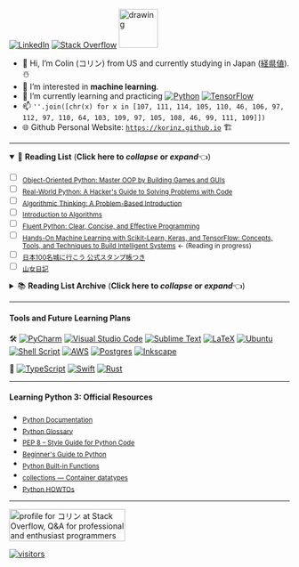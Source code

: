 [![LinkedIn][linkedin-shield]][linkedin-url]
[![Stack Overflow][Stack_Overflow-shield]][Stack_Overflow-url]
[<img src="https://user-images.githubusercontent.com/111611023/203343564-bcc8b467-78b1-4e7b-8011-ba2803c692de.gif" alt="drawing" width="70"/>][Nyan_Cat-url]

- 👋 Hi, I’m Colin (コリン) from US and currently studying in Japan ([経県値](https://uub.jp/j.cgi/IzehcaIzTnIfTenIippIiplr/%E3%82%B3%E3%83%AA%E3%83%B3)). ☃️
- 👀 I’m interested in **machine learning**.
- 🌱 I’m currently learning and practicing [![Python](https://img.shields.io/badge/python-3670A0?style=popout&logo=python&logoColor=ffdd54)](https://www.python.org/) [![TensorFlow](https://img.shields.io/badge/TensorFlow-%23FF6F00.svg?style=popout&logo=TensorFlow&logoColor=white)](https://www.tensorflow.org/)
- 📫 `''.join([chr(x) for x in [107, 111, 114, 105, 110, 46, 106, 97, 112, 97, 110, 64, 103, 109, 97, 105, 108, 46, 99, 111, 109]])`
- 🌐 Github Personal Website: [`https://korinz.github.io`](https://korinz.github.io) 🏗️

---

<details open>
  <summary>📖 <b>Reading List</b> (<b>Click here to <i>collapse</i> or <i>expand</i></b>👈) </summary>

- [ ] <sub>[Object-Oriented Python: Master OOP by Building Games and GUIs](https://www.amazon.com/Object-Oriented-Python-Master-Building-Games/dp/1718502060/)</sub>
- [ ] <sub>[Real-World Python: A Hacker's Guide to Solving Problems with Code](https://www.amazon.com/gp/product/1718500629/ref=ox_sc_saved_title_3?smid=ATVPDKIKX0DER/)</sub>
- [ ] <sub>[Algorithmic Thinking: A Problem-Based Introduction](https://www.amazon.com/gp/product/1718500807/ref=ox_sc_saved_image_5?smid=ATVPDKIKX0DER/)</sub>
- [ ] <sub>[Introduction to Algorithms](https://www.amazon.com/Introduction-Algorithms-fourth-Thomas-Cormen/dp/026204630X/)</sub>
- [ ] <sub>[Fluent Python: Clear, Concise, and Effective Programming](https://www.amazon.com/Fluent-Python-Concise-Effective-Programming/dp/1492056359/)</sub>
- [ ] <sub>[Hands-On Machine Learning with Scikit-Learn, Keras, and TensorFlow: Concepts, Tools, and Techniques to Build Intelligent Systems](https://www.amazon.com/Hands-Machine-Learning-Scikit-Learn-TensorFlow/dp/1098125975/) ← (Reading in progress)</sub>
- [ ] <sub>[日本100名城に行こう 公式スタンプ帳つき](https://www.amazon.co.jp/gp/product/4651201148/)</sub>
- [ ] <sub>[山女日記](https://www.amazon.co.jp/%E5%B1%B1%E5%A5%B3%E6%97%A5%E8%A8%98-%E5%B9%BB%E5%86%AC%E8%88%8E%E6%96%87%E5%BA%AB-%E6%B9%8A-%E3%81%8B%E3%81%AA%E3%81%88/dp/4344425162/)</sub>

</details>

<details>
  <summary>📚 <b>Reading List Archive</b> (<b>Click here to <i>collapse</i> or <i>expand</i></b>👈) </summary>

- [x] <sub>[Deep Learning with Python](https://www.amazon.com/Learning-Python-Second-Fran%C3%A7ois-Chollet/dp/1617296864/)</sub>
- [x] <sub>[Beyond the Basic Stuff with Python: Best Practices for Writing Clean Code](https://www.amazon.com/Python-Beyond-Basics-Al-Sweigart/dp/1593279663/)</sub>
- [x] <sub>[Python One-Liners: Write Concise, Eloquent Python Like a Professional](https://www.amazon.com/Python-One-Liners-Concise-Eloquent-Professional/dp/1718500505/)</sub>
- [x] <sub>[Impractical Python Projects: Playful Programming Activities to Make You Smarter](https://www.amazon.com/Impractical-Python-Projects-Programming-Activities/dp/159327890X/)</sub>
- [x] <sub>[容疑者Xの献身](https://www.amazon.co.jp/%E5%AE%B9%E7%96%91%E8%80%85X%E3%81%AE%E7%8C%AE%E8%BA%AB-%E6%96%87%E6%98%A5%E6%96%87%E5%BA%AB-%E6%9D%B1%E9%87%8E-%E5%9C%AD%E5%90%BE/dp/4167110121/)</sub>
- [x] <sub>[白夜行](https://www.amazon.co.jp/%E7%99%BD%E5%A4%9C%E8%A1%8C-%E9%9B%86%E8%8B%B1%E7%A4%BE%E6%96%87%E5%BA%AB-%E6%9D%B1%E9%87%8E-%E5%9C%AD%E5%90%BE/dp/4087474399/)</sub>

</details>

---

#### Tools and Future Learning Plans

🛠️ 
[![PyCharm](https://img.shields.io/badge/pycharm-143?style=popout&logo=pycharm&logoColor=black&color=black&labelColor=green)](https://www.jetbrains.com/pycharm/)
[![Visual Studio Code](https://img.shields.io/badge/Visual%20Studio%20Code-0078d7.svg?style=popout&logo=visual-studio-code&logoColor=white)](https://azure.microsoft.com/en-us/products/visual-studio-code/)
[![Sublime Text](https://img.shields.io/badge/sublime_text-%23575757.svg?style=popout&logo=sublime-text&logoColor=important)](https://www.sublimetext.com/)
[![LaTeX](https://img.shields.io/badge/latex-%23008080.svg?style=popout&logo=latex&logoColor=white)](https://www.overleaf.com/)
[![Ubuntu](https://img.shields.io/badge/Ubuntu-E95420?style=popout&logo=ubuntu&logoColor=white)](https://ubuntu.com/)
[![Shell Script](https://img.shields.io/badge/shell_script-%23121011.svg?style=popout&logo=gnu-bash&logoColor=white)](https://www.gnu.org/software/bash/)
[![AWS](https://img.shields.io/badge/AWS-%23FF9900.svg?style=popout&logo=amazon-aws&logoColor=white)](https://aws.amazon.com/)
[![Postgres](https://img.shields.io/badge/postgres-%23316192.svg?style=popout&logo=postgresql&logoColor=white)](https://www.postgresql.org/)
[![Inkscape](https://img.shields.io/badge/Inkscape-e0e0e0?style=popout&logo=inkscape&logoColor=080A13)](https://inkscape.org/)
<!---
🎮 
[![Steam](https://img.shields.io/badge/steam-%23000000.svg?style=popout&logo=steam&logoColor=white)](https://store.steampowered.com/)
[![Switch](https://img.shields.io/badge/Switch-E60012?style=popout&logo=nintendo-switch&logoColor=white)](https://www.nintendo.co.jp/hardware/switch/)
[![Playstation](https://img.shields.io/badge/Playstation-003791?style=popout&logo=playstation&logoColor=white)](https://store.playstation.com/)
-->
🔮 
[![TypeScript](https://img.shields.io/badge/typescript-%23007ACC.svg?style=popout&logo=typescript&logoColor=white)](https://www.typescriptlang.org/)
[![Swift](https://img.shields.io/badge/swift-F54A2A?style=popout&logo=swift&logoColor=white)](https://www.apple.com/swift/)
[![Rust](https://img.shields.io/badge/rust-%23000000.svg?style=popout&logo=rust&logoColor=white)](https://www.rust-lang.org/)

---

#### Learning Python 3: Official Resources

- <sub>[Python Documentation](https://docs.python.org/3/)</sub>
- <sub>[Python Glossary](https://docs.python.org/3/glossary.html)</sub>
- <sub>[PEP 8 – Style Guide for Python Code](https://peps.python.org/pep-0008/)</sub>
- <sub>[Beginner's Guide to Python](https://wiki.python.org/moin/BeginnersGuide)</sub>
- <sub>[Python Built-in Functions](https://docs.python.org/3/library/functions.html)</sub>
- <sub>[collections — Container datatypes](https://docs.python.org/3/library/collections.html)</sub>
- <sub>[Python HOWTOs](https://docs.python.org/3/howto/index.html)</sub>

---

<a href="https://stackoverflow.com/users/19939086/%e3%82%b3%e3%83%aa%e3%83%b3"><img src="https://stackoverflow.com/users/flair/19939086.png?theme=dark" width="208" height="58" alt="profile for コリン at Stack Overflow, Q&amp;A for professional and enthusiast programmers" title="profile for コリン at Stack Overflow, Q&amp;A for professional and enthusiast programmers"></a>

[![visitors](https://visitor-badge.glitch.me/badge?page_id=KORINZ.KORINZ&right_color=green&left_text=Page%20Views)](https://github.com/jwenjian/visitor-badge)

<!---
KORINZ/KORINZ is a ✨ special ✨ repository!!!
--->

<!-- MARKDOWN LINKS & IMAGES -->
<!-- https://www.markdownguide.org/basic-syntax/#reference-style-links -->
[linkedin-shield]: https://img.shields.io/badge/LinkedIn-blue?logo=linkedin&logoColor=white&style=for-the-badge
[linkedin-url]: https://www.linkedin.com/in/colin-z/
[Stack_Overflow-shield]: https://img.shields.io/badge/-Stackoverflow-FE7A16?style=for-the-badge&logo=stack-overflow&logoColor=white
[Stack_Overflow-url]: https://stackoverflow.com/users/19939086/%e3%82%b3%e3%83%aa%e3%83%b3
[Nyan_Cat-url]: https://ja.wikipedia.org/wiki/Nyan_Cat
